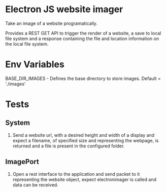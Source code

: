 # Electron JS website imager
Take an image of a website programatically.

Provides a REST GET API to trigger the render of a website, a save to local file system and a response containing the file and location information on the local file system.

# Env Variables
BASE_DIR_IMAGES - Defines the base directory to store images. Default = './images'

# Tests
## System
1. Send a website url, with a desired height and width of a display and expect a filename, of specified size and representing the webpage, is returned and a file is present in the configured folder.

## ImagePort
1. Open a rest interface to the application and send packet to it representing the website object, expect electronimager is called and data can be received.